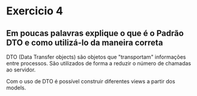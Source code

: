 # Exercicio 4
## Em poucas palavras explique o que é o Padrão DTO e como utilizá-lo da maneira correta

DTO (Data Transfer objects) são objetos que "transportam" informações entre processos. São utilizados de forma a reduzir o número de chamadas ao servidor.

Com o uso de DTO é possível construir diferentes views a partir dos models.


